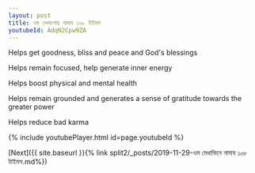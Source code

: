 ```yaml
---
layout: post
title: ওম ভেদাংগায় নামায ১০৮ টাইমস
youtubeId: AdqN2Cpw9ZA
---
```

 
 
Helps get goodness, bliss and peace and God's blessings
 
Helps remain focused, help generate inner energy 
 
Helps boost physical and mental health 
 
Helps remain grounded and generates a sense of gratitude towards the greater power 
 
Helps reduce bad karma
 
 
 
 


{% include youtubePlayer.html id=page.youtubeId %}
 
[Next]({{ site.baseurl }}{% link  split2/_posts/2019-11-29-ওম মেধাভিনে নামায ১০৮ টাইমস.md%})
 
